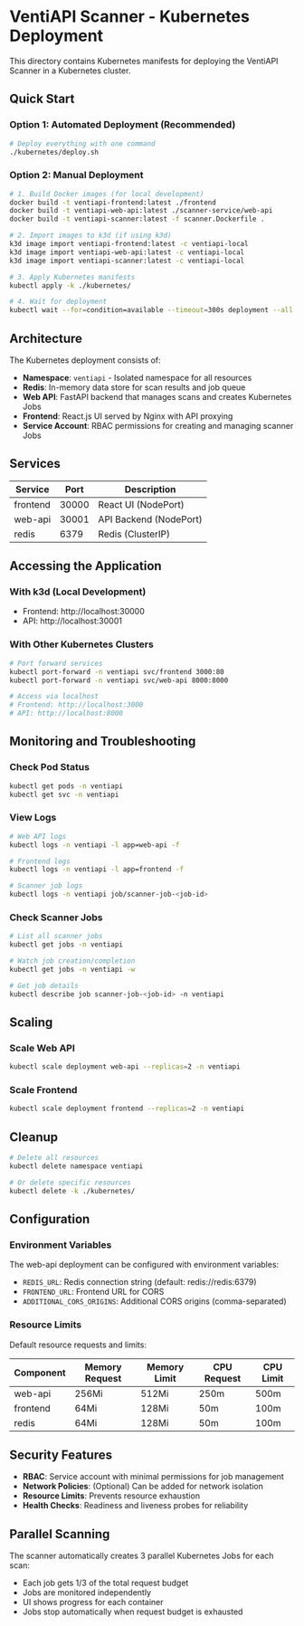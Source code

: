 # VentiAPI Scanner - Kubernetes Deployment

This directory contains Kubernetes manifests for deploying the VentiAPI Scanner in a Kubernetes cluster.

## Quick Start

### Option 1: Automated Deployment (Recommended)

```bash
# Deploy everything with one command
./kubernetes/deploy.sh
```

### Option 2: Manual Deployment

```bash
# 1. Build Docker images (for local development)
docker build -t ventiapi-frontend:latest ./frontend
docker build -t ventiapi-web-api:latest ./scanner-service/web-api
docker build -t ventiapi-scanner:latest -f scanner.Dockerfile .

# 2. Import images to k3d (if using k3d)
k3d image import ventiapi-frontend:latest -c ventiapi-local
k3d image import ventiapi-web-api:latest -c ventiapi-local
k3d image import ventiapi-scanner:latest -c ventiapi-local

# 3. Apply Kubernetes manifests
kubectl apply -k ./kubernetes/

# 4. Wait for deployment
kubectl wait --for=condition=available --timeout=300s deployment --all -n ventiapi
```

## Architecture

The Kubernetes deployment consists of:

- **Namespace**: `ventiapi` - Isolated namespace for all resources
- **Redis**: In-memory data store for scan results and job queue
- **Web API**: FastAPI backend that manages scans and creates Kubernetes Jobs
- **Frontend**: React.js UI served by Nginx with API proxying
- **Service Account**: RBAC permissions for creating and managing scanner Jobs

## Services

| Service | Port | Description |
|---------|------|-------------|
| frontend | 30000 | React UI (NodePort) |
| web-api | 30001 | API Backend (NodePort) |
| redis | 6379 | Redis (ClusterIP) |

## Accessing the Application

### With k3d (Local Development)
- Frontend: http://localhost:30000
- API: http://localhost:30001

### With Other Kubernetes Clusters
```bash
# Port forward services
kubectl port-forward -n ventiapi svc/frontend 3000:80
kubectl port-forward -n ventiapi svc/web-api 8000:8000

# Access via localhost
# Frontend: http://localhost:3000
# API: http://localhost:8000
```

## Monitoring and Troubleshooting

### Check Pod Status
```bash
kubectl get pods -n ventiapi
kubectl get svc -n ventiapi
```

### View Logs
```bash
# Web API logs
kubectl logs -n ventiapi -l app=web-api -f

# Frontend logs
kubectl logs -n ventiapi -l app=frontend -f

# Scanner job logs
kubectl logs -n ventiapi job/scanner-job-<job-id>
```

### Check Scanner Jobs
```bash
# List all scanner jobs
kubectl get jobs -n ventiapi

# Watch job creation/completion
kubectl get jobs -n ventiapi -w

# Get job details
kubectl describe job scanner-job-<job-id> -n ventiapi
```

## Scaling

### Scale Web API
```bash
kubectl scale deployment web-api --replicas=2 -n ventiapi
```

### Scale Frontend
```bash
kubectl scale deployment frontend --replicas=2 -n ventiapi
```

## Cleanup

```bash
# Delete all resources
kubectl delete namespace ventiapi

# Or delete specific resources
kubectl delete -k ./kubernetes/
```

## Configuration

### Environment Variables

The web-api deployment can be configured with environment variables:

- `REDIS_URL`: Redis connection string (default: redis://redis:6379)
- `FRONTEND_URL`: Frontend URL for CORS
- `ADDITIONAL_CORS_ORIGINS`: Additional CORS origins (comma-separated)

### Resource Limits

Default resource requests and limits:

| Component | Memory Request | Memory Limit | CPU Request | CPU Limit |
|-----------|----------------|--------------|-------------|-----------|
| web-api | 256Mi | 512Mi | 250m | 500m |
| frontend | 64Mi | 128Mi | 50m | 100m |
| redis | 64Mi | 128Mi | 50m | 100m |

## Security Features

- **RBAC**: Service account with minimal permissions for job management
- **Network Policies**: (Optional) Can be added for network isolation
- **Resource Limits**: Prevents resource exhaustion
- **Health Checks**: Readiness and liveness probes for reliability

## Parallel Scanning

The scanner automatically creates 3 parallel Kubernetes Jobs for each scan:
- Each job gets 1/3 of the total request budget
- Jobs are monitored independently 
- UI shows progress for each container
- Jobs stop automatically when request budget is exhausted